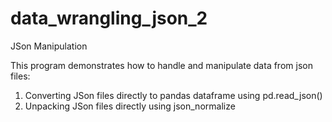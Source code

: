 # data_wrangling_json_2
JSon Manipulation

This program demonstrates how to handle and manipulate data from json files:
1. Converting JSon files directly to pandas dataframe using pd.read_json()
2. Unpacking JSon files directly using json_normalize